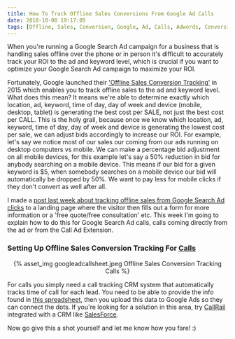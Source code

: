 ```yaml
---
title: How To Track Offline Sales Conversions From Google Ad Calls
date: 2018-10-08 19:17:05
tags: [Offline, Sales, Conversion, Google, Ad, Calls, Adwords, Conversion, Tracking]
---
```


When you're running a Google Search Ad campaign for a business that is handling sales offline over the phone or in person it's difficult to accurately track your ROI to the ad and keyword level, which is crucial if you want to optimize your Google Search Ad campaign to maximize your ROI.

Fortunately, Google launched their ['Offline Sales Conversion Tracking'](https://support.google.com/google-ads/answer/2998031?hl=en) in 2015 which enables you to track offline sales to the ad and keyword level. What does this mean? It means we're able to determine exactly which location, ad, keyword, time of day, day of week and device (mobile, desktop, tablet) is generating the best cost per SALE, not just the best cost per CALL. This is the holy grail, because once we know which location, ad, keyword, time of day, day of week and device is generating the lowest cost per sale, we can adjust bids accordingly to increase our ROI. For example, let's say we notice most of our sales our coming from our ads running on desktop computers vs mobile. We can make a percentage bid adjustment on all mobile devices, for this example let's say a 50% reduction in bid for anybody searching on a mobile device. This means if our bid for a given keyword is $5, when somebody searches on a mobile device our bid will automatically be dropped by 50%. We want to pay less for mobile clicks if they don't convert as well after all.

I made a [post last week about tracking offline sales from Google Search Ad clicks](https://blog.stevelongoria.net/2018/10/02/offline-sales-conversion-google-ad-click/) to a landing page where the visitor then fills out a form for more information or a 'free quote/free consultation' etc. This week I'm going to explain how to do this for Google Search Ad calls, calls coming directly from the ad or from the Call Ad Extension.

<h3>Setting Up Offline Sales Conversion Tracking For <u>Calls</u></h3>

<center>{% asset_img googleadcallsheet.jpeg Offline Sales Conversion Tracking Calls %}</center>

For calls you simply need a call tracking CRM system that automatically tracks time of call for each lead. You need to be able to provide the info found in [this spreadsheet](https://docs.google.com/spreadsheets/d/1T1kh6koOeoPxww20s3aRYv6jZhW70O2ZG9ciyx6H7iU/edit#gid=1008980182), then you upload this data to Google Ads so they can connect the dots. If you're looking for a solution in this area, try [CallRail](https://www.callrail.com/) integrated with a CRM like [SalesForce](https://www.salesforce.com/).

Now go give this a shot yourself and let me know how you fare! :)